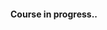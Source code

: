 #### Course in progress..

<!--
## Course Completion Records

This is my course completion record for the course [Evaluating Social Programs](https://www.edx.org/course/evaluating-social-programs-mitx-jpal101x-3):

## Final Score:

![Evaluating Social Programs - Final Score](Images/Course_Completion.png)
The online version of the certificate can be accesses [here](https://courses.edx.org/certificates/8f9a0ad6f7604d5ab96dc4df1d6fff87).

![Evaluating Social Programs - Course Completion Notice](Images/Course_Completion_Notice.png)

## Course Activity Completion:

![Evaluating Social Programs - Course Activity Completion](Images/Course_Activity_Completion.png)

-->

